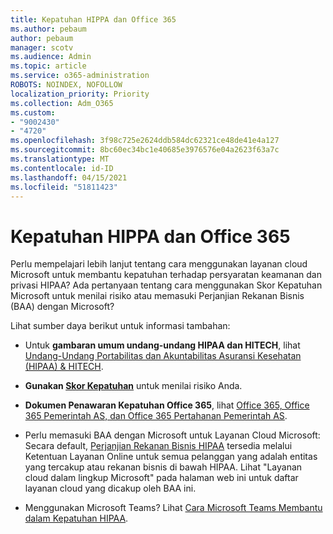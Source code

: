 ```yaml
---
title: Kepatuhan HIPPA dan Office 365
ms.author: pebaum
author: pebaum
manager: scotv
ms.audience: Admin
ms.topic: article
ms.service: o365-administration
ROBOTS: NOINDEX, NOFOLLOW
localization_priority: Priority
ms.collection: Adm_O365
ms.custom:
- "9002430"
- "4720"
ms.openlocfilehash: 3f98c725e2624ddb584dc62321ce48de41e4a127
ms.sourcegitcommit: 8bc60ec34bc1e40685e3976576e04a2623f63a7c
ms.translationtype: MT
ms.contentlocale: id-ID
ms.lasthandoff: 04/15/2021
ms.locfileid: "51811423"
---
```

# <a name="hippa-compliance-and-office-365"></a>Kepatuhan HIPPA dan Office 365

Perlu mempelajari lebih lanjut tentang cara menggunakan layanan cloud Microsoft untuk membantu kepatuhan terhadap persyaratan keamanan dan privasi HIPAA?  Ada pertanyaan tentang cara menggunakan Skor Kepatuhan Microsoft untuk menilai risiko atau memasuki Perjanjian Rekanan Bisnis (BAA) dengan Microsoft?  

Lihat sumber daya berikut untuk informasi tambahan:

- Untuk **gambaran umum undang-undang HIPAA dan HITECH**, lihat [Undang-Undang Portabilitas dan Akuntabilitas Asuransi Kesehatan (HIPAA) & HITECH](https://docs.microsoft.com/microsoft-365/compliance/offering-hipaa-hitech?view=o365-worldwide).

- **Gunakan [Skor Kepatuhan](https://docs.microsoft.com/microsoft-365/compliance/offering-hipaa-hitech?view=o365-worldwide#use-microsoft-compliance-score-to-assess-your-risk)** untuk menilai risiko Anda.

- **Dokumen Penawaran Kepatuhan Office 365**, lihat [Office 365, Office 365 Pemerintah AS, dan Office 365 Pertahanan Pemerintah AS](https://go.microsoft.com/fwlink/p/?LinkID=2077751).

- Perlu memasuki BAA dengan Microsoft untuk Layanan Cloud Microsoft: Secara default, [Perjanjian Rekanan Bisnis HIPAA](https://aka.ms/BAA) tersedia melalui Ketentuan Layanan Online untuk semua pelanggan yang adalah entitas yang tercakup atau rekanan bisnis di bawah HIPAA. Lihat "Layanan cloud dalam lingkup Microsoft" pada halaman web ini untuk daftar layanan cloud yang dicakup oleh BAA ini.

- Menggunakan Microsoft Teams? Lihat [Cara Microsoft Teams Membantu dalam Kepatuhan HIPAA](https://www.microsoft.com/microsoft-365/blog/2019/04/30/white-paper-microsoft-teams-healthcare-providers-hipaa-compliance/).
